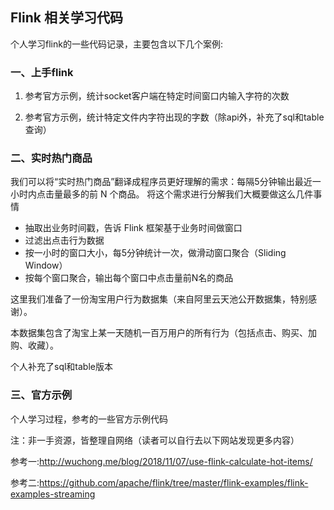 ## Flink 相关学习代码

个人学习flink的一些代码记录，主要包含以下几个案例:

### 一、上手flink
1. 参考官方示例，统计socket客户端在特定时间窗口内输入字符的次数

2. 参考官方示例，统计特定文件内字符出现的字数（除api外，补充了sql和table查询）

### 二、实时热门商品
我们可以将“实时热门商品”翻译成程序员更好理解的需求：每隔5分钟输出最近一小时内点击量最多的前 N 个商品。
将这个需求进行分解我们大概要做这么几件事情
- 抽取出业务时间戳，告诉 Flink 框架基于业务时间做窗口
- 过滤出点击行为数据
- 按一小时的窗口大小，每5分钟统计一次，做滑动窗口聚合（Sliding Window）
- 按每个窗口聚合，输出每个窗口中点击量前N名的商品

这里我们准备了一份淘宝用户行为数据集（来自阿里云天池公开数据集，特别感谢）。

本数据集包含了淘宝上某一天随机一百万用户的所有行为（包括点击、购买、加购、收藏）。

个人补充了sql和table版本

### 三、官方示例
个人学习过程，参考的一些官方示例代码

注：非一手资源，皆整理自网络（读者可以自行去以下网站发现更多内容）

参考一:http://wuchong.me/blog/2018/11/07/use-flink-calculate-hot-items/

参考二:https://github.com/apache/flink/tree/master/flink-examples/flink-examples-streaming
